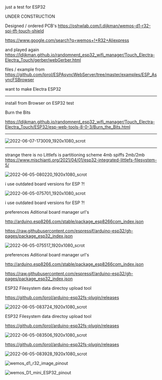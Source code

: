 just a test for ESP32

UNDER CONSTRUCTION

Designed / ordered PCB's https://oshwlab.com/l.dijkman/wemos-d1-r32-spi-tft-touch-shield

https://www.google.com/search?q=wemos+!+R32+Aliexpress

and played again https://ldijkman.github.io/randomnerd_esp32_wifi_manager/Touch_Electra-Electra_Touch/gerber/webGerber.html

files / example from https://github.com/lorol/ESPAsyncWebServer/tree/master/examples/ESP_AsyncFSBrowser

want to make Electra ESP32

---

install from Browser on ESP32 test

Burn the Bits 

https://ldijkman.github.io/randomnerd_esp32_wifi_manager/Touch_Electra-Electra_Touch/ESP32/esp-web-tools-8-0-3/Burn_the_Bits.html

---

![2022-06-07-173009_1920x1080_scrot](https://user-images.githubusercontent.com/45427770/172420882-00eef05f-2362-4e73-a20b-e85ef382339a.png)

---

strange there is no Littlefs is partitioning scheme 4mb spiffs 2mb/2mb https://www.mischianti.org/2021/04/01/esp32-integrated-littlefs-filesystem-5/

![2022-06-05-080220_1920x1080_scrot](https://user-images.githubusercontent.com/45427770/172038278-f4af93f2-479a-4aef-9ad8-eb1ff79e8cc5.png)

i use outdated board versions for ESP ?!

![2022-06-05-075701_1920x1080_scrot](https://user-images.githubusercontent.com/45427770/172038279-49262ca7-314a-43ca-91b6-f6eaf3d2329a.png)

i use outdated board versions for ESP ?!

preferences Aditional board manager url's

http://arduino.esp8266.com/stable/package_esp8266com_index.json

https://raw.githubusercontent.com/espressif/arduino-esp32/gh-pages/package_esp32_index.json


![2022-06-05-075517_1920x1080_scrot](https://user-images.githubusercontent.com/45427770/172038280-d34c74d6-156e-474f-80c4-12032fddc132.png)

preferences Aditional board manager url's

http://arduino.esp8266.com/stable/package_esp8266com_index.json

https://raw.githubusercontent.com/espressif/arduino-esp32/gh-pages/package_esp32_index.json

ESP32 Filesystem data directoy upload tool

https://github.com/lorol/arduino-esp32fs-plugin/releases

![2022-06-05-083724_1920x1080_scrot](https://user-images.githubusercontent.com/45427770/172038675-32ecb708-f934-4e8f-85b9-7aa7d2137964.png)

ESP32 Filesystem data directoy upload tool

https://github.com/lorol/arduino-esp32fs-plugin/releases

![2022-06-05-083506_1920x1080_scrot](https://user-images.githubusercontent.com/45427770/172038595-24cf0c91-b25b-49ae-9269-7f7bdd2826d8.png)

https://github.com/lorol/arduino-esp32fs-plugin/releases

![2022-06-05-083928_1920x1080_scrot](https://user-images.githubusercontent.com/45427770/172038748-e0b39463-2238-4356-97bf-cfb8a067591a.png)

![wemos_d1_r32_image_pinout](https://user-images.githubusercontent.com/45427770/172039285-1ff5e996-c0a2-4f87-b378-bc5ca26d0923.jpeg)

![wemos_D1_mini_ESP32_pinout](https://user-images.githubusercontent.com/45427770/172116307-fb077db4-e019-4f8c-8777-7a33fa718cb3.png)
